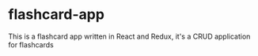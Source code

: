 # flashcard-app

This is a flashcard app written in React and Redux, it's a CRUD application for flashcards 


